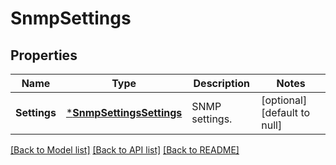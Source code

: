 # SnmpSettings

## Properties
Name | Type | Description | Notes
------------ | ------------- | ------------- | -------------
**Settings** | [***SnmpSettingsSettings**](SnmpSettingsSettings.md) | SNMP settings. | [optional] [default to null]

[[Back to Model list]](../README.md#documentation-for-models) [[Back to API list]](../README.md#documentation-for-api-endpoints) [[Back to README]](../README.md)


